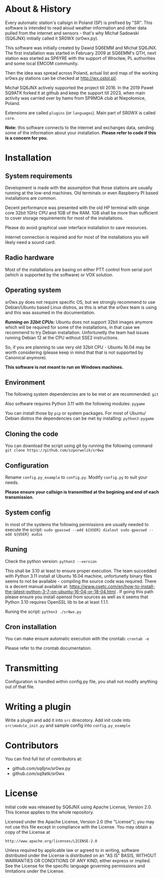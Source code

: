# About & History
Every automatic station's callsign in Poland (SP) is prefixed by "SR".
This software is intended to read aloud weather information and other
data pulled from the internet and sensors - that's why Michał Sadowski 
(SQ6JNX) initially called it SR0WX (sr0wx.py).

This software was initially created by Dawid SQ6EMM and Michał SQ6JNX.
The first installation was started in February 2009 at SQ6EMM's QTH, next 
station was started as SP6YRE with the support of Wrocław, PL 
authorities and some local EMCOM community. 

Then the idea was spread across Poland, actual list and map of the 
working sr0wx.py stations can be checked at http://wx.ostol.pl/.

Michał SQ6JNX actively supported the project till 2016. In the 2019 
Paweł SQ9ATK forked it at github and keep the support till 2023, 
when main activity was carried over by hams from SP9MOA club at 
Niepołomice, Poland.

Extensions are called ``plugins`` (or ``languages``).
Main part of SR0WX is called ``core``.

**Note:** this software connects to the internet and exchanges 
data, sending some of the information about your installation. 
**Please refer to code if this is a concern for you.**

# Installation
## System requirements
Development is made with the assumption that those stations are usually
running at the low-end machines. Old terminals or even Raspberry PI based 
installations are common. 

Decent performance was presented with the old HP terminal with singe core
32bit 1GHz CPU and 1GB of the RAM. 1GB shall be more than sufficient to 
cover storage requirements for most of the installations.

Please do avoid graphical user interface installation to save resources.

Internet connection is required and for most of the installations you 
will likely need a sound card.

## Radio hardware
Most of the installations are basing on either PTT control from serial
port (which is supported by the software) or VOX solution.

## Operating system
sr0wx.py does not require specific OS, but we strongly recommend to use
Debian/Ubuntu based Linux distros, as this is what the sr0wx team is 
using and this was assumed in the documentation. 

***Running on 32bit CPUs:*** Ubuntu does not support 32bit images anymore 
which will be required for some of the installations, in that case we 
recommend to try Debian installation. Unfortunetly the team had issues 
running Debian 12 at the CPU without SSE2 instructions.

So, if you are planning to use very old 32bit CPU - Ubuntu 16.04 may be 
worth considering (please keep in mind that that is not supported
by Canonical anymore).

**This software is not meant to run on Windows machines.**

## Environment
The following system dependencies are to be met or are recommended:
``git``

Also software requires Python 3.11 with the following modules:
``pygame``

You can install those by ``pip`` or system packages. For most of Ubuntu/
Debian distros the dependencies can be met by installing:
``python3-pygame``

## Cloning the code
You can download the script using git by running the following command
``git clone https://github.com/szporwolik/sr0wx``

## Configuration
Rename ``config.py_example`` to ``config.py``. 
Modify ``config.py`` to suit your needs.

**Please ensure your callsign is transmitted at the begining and
end of each transmission**.

## System config
In most of the systems the following permissions are usually needed 
to execute the script:
``sudo gpasswd --add ${USER} dialout sudo gpasswd --add ${USER} audio``

## Runing
Check the python version:
``python3 --version``

This shall be 3.10 at least to ensure proper execution. The team 
succedded with Python 3.11 install at Ubuntu 16.04 machine, unfortunetly
binary files seems to not be available - compiling the source code was
required. There is a decent manual available at:
https://www.osetc.com/en/how-to-install-the-latest-python-3-7-on-ubuntu-16-04-or-18-04.html .
If going this path please ensure you install openssl from sources as well as it
seems that Python 3.10 requires OpenSSL lib to be at least 1.1.1.

Runing the script:
``python3 ./sr0wx.py``

## Cron installation
You can make ensure automatic execution with the crontab:
``crontab -e``

Please refer to the crontab documentation.

# Transmitting
Configuration is handled within config.py file, you shall not modify anything out of that file.

# Writing a plugin
Write a plugin and add it into ``src`` direcotory. Add init code into ``src\module_init.py`` and sample config into ``config.py_example``

# Contributors
You can find full list of contributors at:
- github.com/sq6jnx/sr0wx.py
- github.com/sq9atk/sr0wx

# License
Initial code was released by SQ6JNX using Apache License, Version 2.0. This license applies to the whole repository.

Licensed under the Apache License, Version 2.0 (the "License");
you may not use this file except in compliance with the License.
You may obtain a copy of the License at

    http://www.apache.org/licenses/LICENSE-2.0

Unless required by applicable law or agreed to in writing, software
distributed under the License is distributed on an "AS IS" BASIS,
WITHOUT WARRANTIES OR CONDITIONS OF ANY KIND, either express or implied.
See the License for the specific language governing permissions and
limitations under the License.
